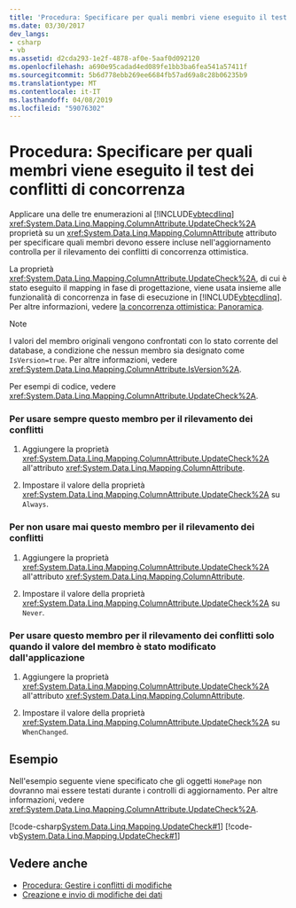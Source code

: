 ```yaml
---
title: 'Procedura: Specificare per quali membri viene eseguito il test dei conflitti di concorrenza'
ms.date: 03/30/2017
dev_langs:
- csharp
- vb
ms.assetid: d2cda293-1e2f-4878-af0e-5aaf0d092120
ms.openlocfilehash: a690e95cadad4ed089fe1bb3ba6fea541a57411f
ms.sourcegitcommit: 5b6d778ebb269ee6684fb57ad69a8c28b06235b9
ms.translationtype: MT
ms.contentlocale: it-IT
ms.lasthandoff: 04/08/2019
ms.locfileid: "59076302"
---
```

# <a name="how-to-specify-which-members-are-tested-for-concurrency-conflicts"></a>Procedura: Specificare per quali membri viene eseguito il test dei conflitti di concorrenza
Applicare una delle tre enumerazioni al [!INCLUDE[vbtecdlinq](../../../../../../includes/vbtecdlinq-md.md)] <xref:System.Data.Linq.Mapping.ColumnAttribute.UpdateCheck%2A> proprietà su un <xref:System.Data.Linq.Mapping.ColumnAttribute> attributo per specificare quali membri devono essere incluse nell'aggiornamento controlla per il rilevamento dei conflitti di concorrenza ottimistica.  
  
 La proprietà <xref:System.Data.Linq.Mapping.ColumnAttribute.UpdateCheck%2A>, di cui è stato eseguito il mapping in fase di progettazione, viene usata insieme alle funzionalità di concorrenza in fase di esecuzione in [!INCLUDE[vbtecdlinq](../../../../../../includes/vbtecdlinq-md.md)]. Per altre informazioni, vedere [la concorrenza ottimistica: Panoramica](../../../../../../docs/framework/data/adonet/sql/linq/optimistic-concurrency-overview.md).  
  
> [!NOTE]
>  I valori del membro originali vengono confrontati con lo stato corrente del database, a condizione che nessun membro sia designato come `IsVersion=true`. Per altre informazioni, vedere <xref:System.Data.Linq.Mapping.ColumnAttribute.IsVersion%2A>.  
  
 Per esempi di codice, vedere <xref:System.Data.Linq.Mapping.ColumnAttribute.UpdateCheck%2A>.  
  
### <a name="to-always-use-this-member-for-detecting-conflicts"></a>Per usare sempre questo membro per il rilevamento dei conflitti  
  
1.  Aggiungere la proprietà <xref:System.Data.Linq.Mapping.ColumnAttribute.UpdateCheck%2A> all'attributo <xref:System.Data.Linq.Mapping.ColumnAttribute>.  
  
2.  Impostare il valore della proprietà <xref:System.Data.Linq.Mapping.ColumnAttribute.UpdateCheck%2A> su `Always`.  
  
### <a name="to-never-use-this-member-for-detecting-conflicts"></a>Per non usare mai questo membro per il rilevamento dei conflitti  
  
1.  Aggiungere la proprietà <xref:System.Data.Linq.Mapping.ColumnAttribute.UpdateCheck%2A> all'attributo <xref:System.Data.Linq.Mapping.ColumnAttribute>.  
  
2.  Impostare il valore della proprietà <xref:System.Data.Linq.Mapping.ColumnAttribute.UpdateCheck%2A> su `Never`.  
  
### <a name="to-use-this-member-for-detecting-conflicts-only-when-the-application-has-changed-the-value-of-the-member"></a>Per usare questo membro per il rilevamento dei conflitti solo quando il valore del membro è stato modificato dall'applicazione  
  
1.  Aggiungere la proprietà <xref:System.Data.Linq.Mapping.ColumnAttribute.UpdateCheck%2A> all'attributo <xref:System.Data.Linq.Mapping.ColumnAttribute>.  
  
2.  Impostare il valore della proprietà <xref:System.Data.Linq.Mapping.ColumnAttribute.UpdateCheck%2A> su `WhenChanged`.  
  
## <a name="example"></a>Esempio  
 Nell'esempio seguente viene specificato che gli oggetti `HomePage` non dovranno mai essere testati durante i controlli di aggiornamento. Per altre informazioni, vedere <xref:System.Data.Linq.Mapping.ColumnAttribute.UpdateCheck%2A>.  
  
 [!code-csharp[System.Data.Linq.Mapping.UpdateCheck#1](../../../../../../samples/snippets/csharp/VS_Snippets_Data/system.data.linq.mapping.updatecheck/cs/northwind.cs#1)]
 [!code-vb[System.Data.Linq.Mapping.UpdateCheck#1](../../../../../../samples/snippets/visualbasic/VS_Snippets_Data/system.data.linq.mapping.updatecheck/vb/northwind.vb#1)]  
  
## <a name="see-also"></a>Vedere anche

- [Procedura: Gestire i conflitti di modifiche](../../../../../../docs/framework/data/adonet/sql/linq/how-to-manage-change-conflicts.md)
- [Creazione e invio di modifiche dei dati](../../../../../../docs/framework/data/adonet/sql/linq/making-and-submitting-data-changes.md)
